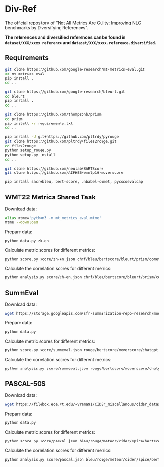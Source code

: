# Div-Ref
The official repository of "Not All Metrics Are Guilty: Improving NLG benchmarks by Diversifying References".

**The references and diversified references can be found in `dataset/XXX/xxxx.reference` and `dataset/XXX/xxxx.reference.diversified`.**

## Requirements
```bash
git clone https://github.com/google-research/mt-metrics-eval.git
cd mt-metrics-eval
pip install .
cd ..

git clone https://github.com/google-research/bleurt.git
cd bleurt
pip install .
cd ..

git clone https://github.com/thompsonb/prism
cd prism
pip install -r requirements.txt
cd ..

pip install -U git+https://github.com/pltrdy/pyrouge
git clone https://github.com/pltrdy/files2rouge.git     
cd files2rouge
python setup_rouge.py
python setup.py install
cd ..

git clone https://github.com/neulab/BARTScore
git clone https://github.com/AIPHES/emnlp19-moverscore

pip install sacrebleu, bert-score, unbabel-comet, pycocoevalcap
```

## WMT22 Metrics Shared Task
Download data:
```bash
alias mtme='python3 -m mt_metrics_eval.mtme'
mtme --download
```

Prepare data:
```bash
python data.py zh-en
```

Calculate metric scores for different metrics:
```bash
python score.py score/zh-en.json chrf/bleu/bertscore/bleurt/prism/comet/bartscore/gemba
```

Calculate the correlation scores for different metrics:
```bash
python analysis.py score/zh-en.json chrf/bleu/bertscore/bleurt/prism/comet/bartscore/gemba
```

## SummEval
Download data:
```bash
wget https://storage.googleapis.com/sfr-summarization-repo-research/model_annotations.aligned.jsonl
```

Prepare data:
```bash
python data.py
```

Calculate metric scores for different metrics:
```bash
python score.py score/summeval.json rouge/bertscore/moverscore/chatgpt
```

Calculate the correlation scores for different metrics:
```bash
python analysis.py score/summeval.json rouge/bertscore/moverscore/chatgpt
```

## PASCAL-50S
Download data:
```bash
wget https://filebox.ece.vt.edu/~vrama91/CIDEr_miscellanous/cider_datasets.tar
```

Prepare data:
```bash
python data.py
```

Calculate metric scores for different metrics:
```bash
python score.py score/pascal.json bleu/rouge/meteor/cider/spice/bertscore
```

Calculate the correlation scores for different metrics:
```bash
python analysis.py score/pascal.json bleu/rouge/meteor/cider/spice/bertscore
```
